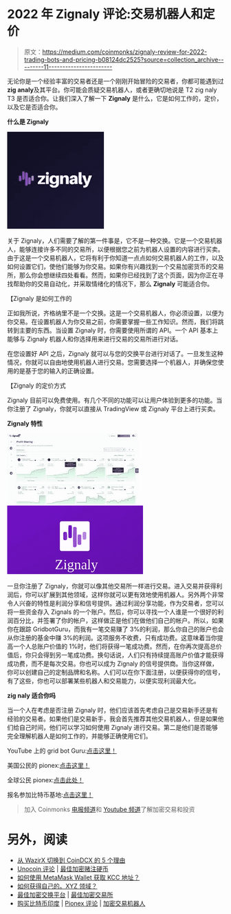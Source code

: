 # 2022 年 Zignaly 评论:交易机器人和定价

> 原文：<https://medium.com/coinmonks/zignaly-review-for-2022-trading-bots-and-pricing-b08124dc2525?source=collection_archive---------11----------------------->

无论你是一个经验丰富的交易者还是一个刚刚开始冒险的交易者，你都可能遇到过**zig analy**及其平台。你可能会质疑交易机器人，或者更确切地说是 T2 zig naly T3 是否适合你。让我们深入了解一下 **Zignaly** 是什么，它是如何工作的，定价，以及它是否适合你。

**什么是 Zignaly**

![](img/47967533b1599a20f1d4c39426ecd0e6.png)

关于 Zignaly，人们需要了解的第一件事是，它不是一种交换。它是一个交易机器人，能够连接许多不同的交易所，以便根据您之前为机器人设置的内容进行买卖。由于这是一个交易机器人，它将有利于你知道一点点如何交易机器人的工作，以及如何设置它们，使他们能够为你交易。如果你有兴趣找到一个交易加密货币的交易所，那么你会想继续四处看看。然而，如果你已经找到了这个页面，因为你正在寻找帮助你的交易自动化，并采取情绪化的情况下，那么 **Zignaly** 可能适合你。

【Zignaly 是如何工作的

正如我所说，齐格纳里不是一个交换。这是一个交易机器人，你必须设置，以便为你交易。在设置机器人为你交易之前，你需要掌握一些工作知识。然而，我们将跳转到主要的东西。当设置 Zignaly 时，你需要使用所谓的 API。一个 API 基本上能够与 Zignaly 机器人和你选择用来进行交易的交易所进行对话。

在您设置好 API 之后，Zignaly 就可以与您的交换平台进行对话了。一旦发生这种情况，你就可以自由地使用机器人进行交易。您需要选择一个机器人，并确保您使用的是基于您的输入的正确设置。

【Zignaly 的定价方式

Zignaly 目前可以免费使用。有几个不同的功能可以让用户体验到更多的功能。当你注册了 Zignaly，你就可以直接从 TradingView 或 Zignaly 平台上进行买卖。

**Zignaly 特性**

![](img/581b53be861b2ec6c1a6b2bd9300d12e.png)![](img/acdd6d742e9769140cdad190ae889eea.png)

一旦你注册了 Zignaly，你就可以像其他交易所一样进行交易。进入交易并获得利润后，你可以扩展到其他领域，这样你就可以更有效地使用机器人。另外两个非常令人兴奋的特性是利润分享和信号提供。通过利润分享功能，作为交易者，您可以将一些资金存入 Zignals 的一个账户。然后，你可以寻找一个人谁是一个很好的利润百分比，并签署了你的帐户，这样做正是他们在做他们自己的帐户。所以，如果你在跟踪 GridbotGuru，而我有一笔交易赚了 3%的利润，那么你自己的账户也会从你注册的基金中赚 3%的利润。这项服务不收费，只有成功费。这意味着当你提高一个人总账户价值的 1%时，他们将获得一笔成功费。然而，在你再次提高总价值后，你只会得到另一笔成功费。换句话说，人们只有持续提高账户价值才能获得成功费，而不是每次交易。你也可以成为 Zignaly 的信号提供商。当你这样做，你可以创建自己的定制品牌和名称。人们可以在你下面注册，以便获得你的信号，有了这些，你也可以部署某些机器人和交易能力，以便实现利润最大化。

**zig naly 适合你吗**

当一个人在考虑是否注册 Zignaly 时，他们应该首先考虑自己是交易新手还是有经验的交易者。如果他们是交易新手，我会首先推荐其他交易机器人，但是如果他们给自己时间，他们可以学习如何使用 Zignaly 进行交易。第二是他们是否能够完全理解机器人是如何工作的，并能够正确使用它们。

YouTube 上的 grid bot Guru:[点击这里！](https://www.youtube.com/c/gridbotguru)

美国公民的 pionex:[点击这里！](https://pionex.us/en-US/sign/ref/RnIZeirs)

全球公民 pionex:[点击此处！](https://www.pionex.com/en-US/sign/ref/zVt0KmHU)

报名参加比特币基地:[点击这里！](https://www.coinbase.com/join/wyatt_h)

> 加入 Coinmonks [电报频道](https://t.me/coincodecap)和 [Youtube 频道](https://www.youtube.com/c/coinmonks/videos)了解加密交易和投资

# 另外，阅读

*   [从 WazirX 切换到 CoinDCX 的 5 个理由](https://coincodecap.com/reasons-to-switch-from-wazirx-to-coindcx)
*   [Unocoin 评论](https://coincodecap.com/unocoin-review) | [最佳加密赌注硬币](https://coincodecap.com/best-crypto-staking-coins)
*   [如何使用 MetaMask Wallet 获取 KCC 地址？](https://coincodecap.com/kcc-address-metamask)
*   [如何获得自己的。XYZ 领域？](https://coincodecap.com/xyz-domain)
*   [最佳加密交换平台](https://coincodecap.com/best-crypto-swap-platforms) | [最佳加密交易所](https://coincodecap.com/crypto-exchange)
*   [购买比特币印度](/coinmonks/buy-bitcoin-in-india-feb50ddfef94) | [Pionex 评论](/coinmonks/pionex-review-exchange-with-crypto-trading-bot-1e459d0191ea) | [加密交易机器人](/coinmonks/crypto-trading-bot-c2ffce8acb2a)
